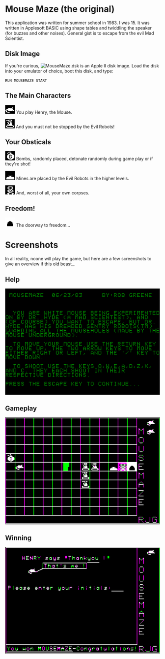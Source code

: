 # Mouse Maze (the original)

This application was written for summer school in 1983. I was 15. It was written in Applesoft BASIC using shape tables and twiddling the speaker (for buzzes and other noises). General gist is to escape from the evil Mad Scientist. 

## Disk Image

If you're curious, ![MouseMaze.dsk](MouseMaze.dsk) is an Apple II disk image. Load the disk into your emulator of choice, boot this disk, and type:
```
RUN MOUSEMAZE START
```

## The Main Characters

![Mouse](/doc/original/Mouse.gif)
You play Henry, the Mouse.

![Robot](/doc/original/Robot.gif)
And you must not be stopped by the Evil Robots!

## Your Obsticals

![Bomb](/doc/original/Bomb.gif)
Bombs, randomly placed, detonate randomly during game play or if they're shot!  

![Mine](/doc/original/Mine.gif)
Mines are placed by the Evil Robots in the higher levels.  

![Skull](/doc/original/Skull.gif)
And, worst of all, your own corpses.  

## Freedom!

![Exit](/doc/original/Exit.gif)
The doorway to freedom...  

# Screenshots

In all reality, noone will play the game, but here are a few screenshots to give an overview if this old beast... 

## Help

![Help Screen](/doc/original/HelpScreen.gif)

## Gameplay

![Game Screen](/doc/original/GameScreen.gif)

## Winning

![Winning Screen](/doc/original/WinningScreen.gif)
